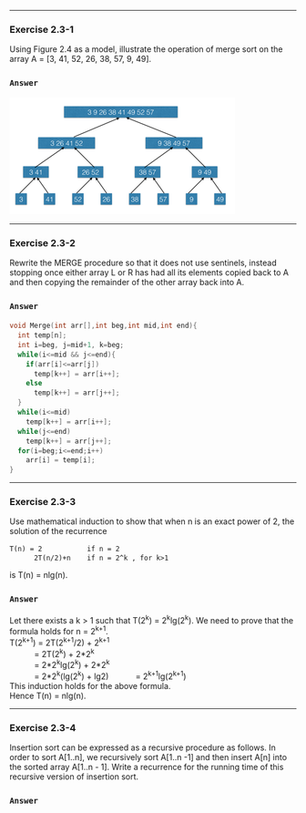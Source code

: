 ***
### Exercise 2.3-1
Using Figure 2.4 as a model, illustrate the operation of merge sort on the array A = [3, 41, 52, 26, 38, 57, 9, 49].
### `Answer`
![pic](./pics/2.png)

***
### Exercise 2.3-2
Rewrite the MERGE procedure so that it does not use sentinels, instead stopping once either array L or R has had all its elements copied 
back to A and then copying the remainder of the other array back into A.
### `Answer`
```C++
void Merge(int arr[],int beg,int mid,int end){
  int temp[n];
  int i=beg, j=mid+1, k=beg;
  while(i<=mid && j<=end){
    if(arr[i]<=arr[j])
      temp[k++] = arr[i++];
    else
      temp[k++] = arr[j++];
  }
  while(i<=mid)
    temp[k++] = arr[i++];
  while(j<=end)
    temp[k++] = arr[j++];
  for(i=beg;i<=end;i++)
    arr[i] = temp[i];
}
```

***
### Exercise 2.3-3
Use mathematical induction to show that when n is an exact power of 2, the solution of the recurrence  
```
T(n) = 2           if n = 2  
      2T(n/2)+n    if n = 2^k , for k>1  
```
is T(n) = nlg(n).
### `Answer`
Let there exists a k > 1 such that T(2<sup>k</sup>) = 2<sup>k</sup>lg(2<sup>k</sup>). We need to prove that the formula holds for n = 2<sup>k+1</sup>.  
T(2<sup>k+1</sup>) = 2T(2<sup>k+1</sup>/2) + 2<sup>k+1</sup>  
 &nbsp; &nbsp; &nbsp; &nbsp; &nbsp; &nbsp;= 2T(2<sup>k</sup>) + 2\*2<sup>k</sup>  
 &nbsp; &nbsp; &nbsp; &nbsp; &nbsp; &nbsp;= 2\*2<sup>k</sup>lg(2<sup>k</sup>) + 2\*2<sup>k</sup>  
 &nbsp; &nbsp; &nbsp; &nbsp; &nbsp; &nbsp;= 2\*2<sup>k</sup>(lg(2<sup>k</sup>) + lg2)
 &nbsp; &nbsp; &nbsp; &nbsp; &nbsp; &nbsp;= 2<sup>k+1</sup>lg(2<sup>k+1</sup>)  
This induction holds for the above formula.  
Hence T(n) = nlg(n).

***
### Exercise 2.3-4
Insertion sort can be expressed as a recursive procedure as follows. In order to sort A[1..n], we recursively sort A[1..n -1] and then insert A[n] into the sorted array A[1..n - 1]. Write a recurrence for the running time of this recursive version of insertion sort.
### `Answer`
